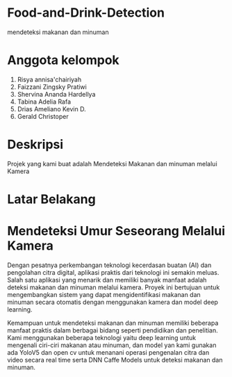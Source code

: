 # Food-and-Drink-Detection
mendeteksi makanan dan minuman 

# Anggota kelompok
1. Risya annisa'chairiyah
2. Faizzani Zingsky Pratiwi
3. Shervina Ananda Hardellya
4. Tabina Adelia Rafa
5. Drias Ameliano Kevin D.
6. Gerald Christoper 

# Deskripsi
Projek yang kami buat adalah Mendeteksi Makanan dan minuman melalui Kamera

# Latar Belakang
# Mendeteksi Umur Seseorang Melalui Kamera

Dengan pesatnya perkembangan teknologi kecerdasan buatan (AI) dan pengolahan citra digital, aplikasi praktis dari teknologi ini semakin meluas. Salah satu aplikasi yang menarik dan memiliki banyak manfaat adalah deteksi makanan dan minuman melalui kamera. Proyek ini bertujuan untuk mengembangkan sistem yang dapat mengidentifikasi makanan dan minuman secara otomatis dengan menggunakan kamera dan model deep learning.

Kemampuan untuk mendeteksi makanan dan minuman memiliki beberapa manfaat praktis dalam berbagai bidang seperti pendidikan dan penelitian. Kami menggunakan beberapa teknologi yaitu deep learning untuk mengenali ciri-ciri makanan atau minuman, dan model yan kami gunakan ada YoloV5 dan open cv untuk menanani operasi pengenalan citra dan video secara real time serta DNN Caffe Models untuk deteksi makanan dan minuman.